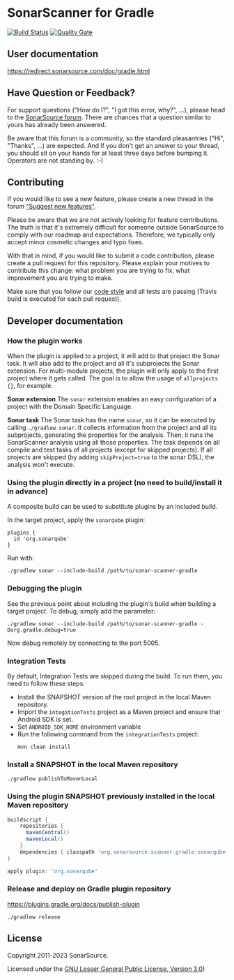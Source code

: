 SonarScanner for Gradle
============================

[![Build Status](https://api.cirrus-ci.com/github/SonarSource/sonar-scanner-gradle.svg)](https://cirrus-ci.com/github/SonarSource/sonar-scanner-gradle) [![Quality Gate](https://next.sonarqube.com/sonarqube/api/project_badges/measure?project=org.sonarsource.scanner.gradle%3Asonarqube-gradle-plugin&metric=alert_status)](https://next.sonarqube.com/sonarqube/dashboard?id=org.sonarsource.scanner.gradle%3Asonarqube-gradle-plugin)

User documentation
------------------

https://redirect.sonarsource.com/doc/gradle.html

Have Question or Feedback?
--------------------------

For support questions ("How do I?", "I got this error, why?", ...), please head to the [SonarSource forum](https://community.sonarsource.com/c/help). There are chances that a question similar to yours has already been answered. 

Be aware that this forum is a community, so the standard pleasantries ("Hi", "Thanks", ...) are expected. And if you don't get an answer to your thread, you should sit on your hands for at least three days before bumping it. Operators are not standing by. :-)


Contributing
------------

If you would like to see a new feature, please create a new thread in the forum ["Suggest new features"](https://community.sonarsource.com/c/suggestions/features).

Please be aware that we are not actively looking for feature contributions. The truth is that it's extremely difficult for someone outside SonarSource to comply with our roadmap and expectations. Therefore, we typically only accept minor cosmetic changes and typo fixes.

With that in mind, if you would like to submit a code contribution, please create a pull request for this repository. Please explain your motives to contribute this change: what problem you are trying to fix, what improvement you are trying to make.

Make sure that you follow our [code style](https://github.com/SonarSource/sonar-developer-toolset#code-style) and all tests are passing (Travis build is executed for each pull request).


Developer documentation
-----------------------

### How the plugin works
When the plugin is applied to a project, it will add to that project the Sonar task. It will also add to the project and all it's subprojects the Sonar extension.
For multi-module projects, the plugin will only apply to the first project where it gets called. The goal is to allow the usage of `allprojects {}`, for example.

**Sonar extension**
The `sonar` extension enables an easy configuration of a project with the Domain Specific Language.

**Sonar task**
The Sonar task has the name `sonar`, so it can be executed by calling `./gradlew sonar`. It collects information from the project and all its subprojects, generating the properties for the analysis. Then, it runs the SonarScanner analysis using all those properties.
The task depends on all compile and test tasks of all projects (except for skipped projects).
If all projects are skipped (by adding `skipProject=true` to the sonar DSL), the analysis won't execute.


### Using the plugin directly in a project (no need to build/install it in advance)
A composite build can be used to substitute plugins by an included build.

In the target project, apply the `sonarqube` plugin:
```
plugins {
  id 'org.sonarqube'
}
```

Run with:
```
./gradlew sonar --include-build /path/to/sonar-scanner-gradle
```

### Debugging the plugin
See the previous point about including the plugin's build when building a target project.
To debug, simply add the parameter:
```
./gradlew sonar --include-build /path/to/sonar-scanner-gradle -Dorg.gradle.debug=true
```

Now debug remotely by connecting to the port 5005.

### Integration Tests
By default, Integration Tests are skipped during the build. To run them, you need to follow these steps:

* Install the SNAPSHOT version of the root project in the local Maven repository.  
* Import the `integationTests` project as a Maven project and ensure that Android SDK is set.  
* Set `ANDROID_SDK_HOME` environment variable
* Run the following command from the `integrationTests` project:
    ```
    mvn clean install
    ```

### Install a SNAPSHOT in the local Maven repository

    ./gradlew publishToMavenLocal

### Using the plugin SNAPSHOT previously installed in the local Maven repository

```groovy
buildscript {
    repositories { 
      mavenCentral()
      mavenLocal()
    }
    dependencies { classpath 'org.sonarsource.scanner.gradle:sonarqube-gradle-plugin:<THE VERSION>' }
}

apply plugin: 'org.sonarqube'
```

### Release and deploy on Gradle plugin repository

https://plugins.gradle.org/docs/publish-plugin

    ./gradlew release


License
-------

Copyright 2011-2023 SonarSource.

Licensed under the [GNU Lesser General Public License, Version 3.0](http://www.gnu.org/licenses/lgpl.txt))
